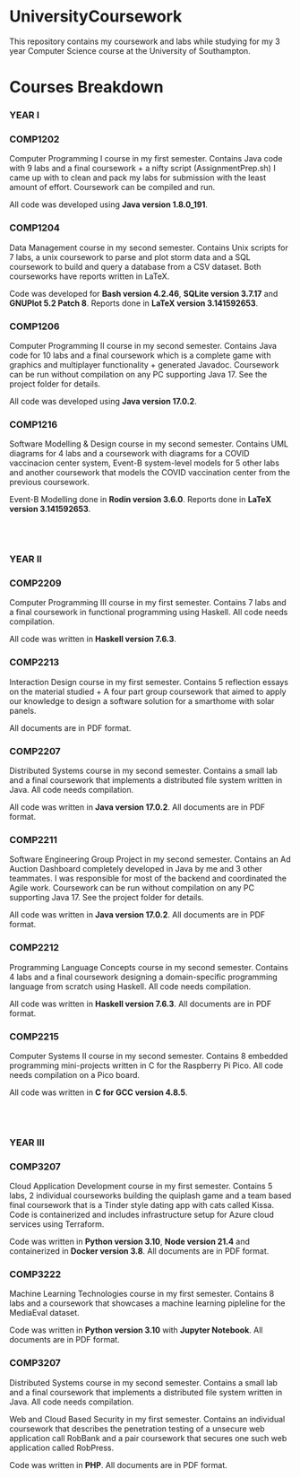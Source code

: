 # UniversityCoursework
This repository contains my coursework and labs while studying for my 3 year Computer Science course at the University of Southampton.

# Courses Breakdown

### YEAR I

### COMP1202
Computer Programming I course in my first semester. Contains Java code with 9 labs and a final coursework + a nifty script (AssignmentPrep.sh) I came up with to clean and pack my labs for submission with the least amount of effort. Coursework can be compiled and run.

All code was developed using **Java version 1.8.0_191**.

### COMP1204
Data Management course in my second semester. Contains Unix scripts for 7 labs, a unix coursework to parse and plot storm data and a SQL coursework to build and query a database from a CSV dataset. Both courseworks have reports written in LaTeX.

Code was developed for **Bash version 4.2.46**, **SQLite version 3.7.17** and **GNUPlot 5.2 Patch 8**. Reports done in **LaTeX version 3.141592653**.

### COMP1206
Computer Programming II course in my second semester. Contains Java code for 10 labs and a final coursework which is a complete game with graphics and multiplayer functionality + generated Javadoc. Coursework can be run without compilation on any PC supporting Java 17. See the project folder for details.

All code was developed using **Java version 17.0.2**.

### COMP1216
Software Modelling & Design course in my second semester. Contains UML diagrams for 4 labs and a coursework with diagrams for a COVID vaccinacion center system, Event-B system-level models for 5 other labs and another coursework that models the COVID vaccination center from the previous coursework.

Event-B Modelling done in **Rodin version 3.6.0**. Reports done in **LaTeX version 3.141592653**.

<br></br>

### YEAR II

### COMP2209

Computer Programming III course in my first semester. Contains 7 labs and a final coursework in functional programming using Haskell. All code needs compilation.

All code was written in **Haskell version 7.6.3**.

### COMP2213

Interaction Design course in my first semester. Contains 5 reflection essays on the material studied + A four part group coursework that aimed to apply our knowledge to design a software solution for a smarthome with solar panels.

All documents are in PDF format.

### COMP2207

Distributed Systems course in my second semester. Contains a small lab and a final coursework that implements a distributed file system written in Java. All code needs compilation.

All code was written in **Java version 17.0.2**. All documents are in PDF format.

### COMP2211

Software Engineering Group Project in my second semester. Contains an Ad Auction Dashboard completely developed in Java by me and 3 other teammates. I was responsible for most of the backend and coordinated the Agile work. Coursework can be run without compilation on any PC supporting Java 17. See the project folder for details.

All code was written in **Java version 17.0.2**. All documents are in PDF format.

### COMP2212

Programming Language Concepts course in my second semester. Contains 4 labs and a final coursework designing a domain-specific programming language from scratch using Haskell. All code needs compilation.

All code was written in **Haskell version 7.6.3**. All documents are in PDF format.

### COMP2215

Computer Systems II course in my second semester. Contains 8 embedded programming mini-projects written in C for the Raspberry Pi Pico. All code needs compilation on a Pico board.

All code was written in **C for GCC version 4.8.5**.

<br></br>

### YEAR III

### COMP3207

Cloud Application Development course in my first semester. Contains 5 labs, 2 individual courseworks building the quiplash game and a team based final coursework that is a Tinder style dating app with cats called Kissa. Code is containerized and includes infrastructure setup for Azure cloud services using Terraform.

Code was written in **Python version 3.10**, **Node version 21.4** and containerized in **Docker version 3.8**. All documents are in PDF format.

### COMP3222

Machine Learning Technologies course in my first semester. Contains 8 labs and a coursework that showcases a machine learning pipleline for the MediaEval dataset.

Code was written in **Python version 3.10** with **Jupyter Notebook**. All documents are in PDF format.

### COMP3207

Distributed Systems course in my second semester. Contains a small lab and a final coursework that implements a distributed file system written in Java. All code needs compilation.

Web and Cloud Based Security in my first semester. Contains an individual coursework that describes the penetration testing of a unsecure web application call RobBank and a pair coursework that secures one such web application called RobPress.

Code was written in **PHP**. All documents are in PDF format.
